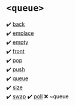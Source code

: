 # `<queue>`
:heavy_check_mark: [back](back.md)  
:heavy_check_mark: [emplace](emplace.md)  
:heavy_check_mark: [empty](empty.md)  
:heavy_check_mark: [front](front.md)  
:heavy_check_mark: [pop](pop.md)  
:heavy_check_mark: [push](push.md)  
:heavy_check_mark: [queue](queue.md)  
:heavy_check_mark: [size](size.md)  
:heavy_check_mark: [swap](swap.md)
:heavy_check_mark: [poll](poll.md) 
:x: ~queue 
